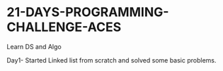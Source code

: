 # 21-DAYS-PROGRAMMING-CHALLENGE-ACES
Learn DS and Algo

Day1- Started Linked list from scratch and solved some basic problems.
